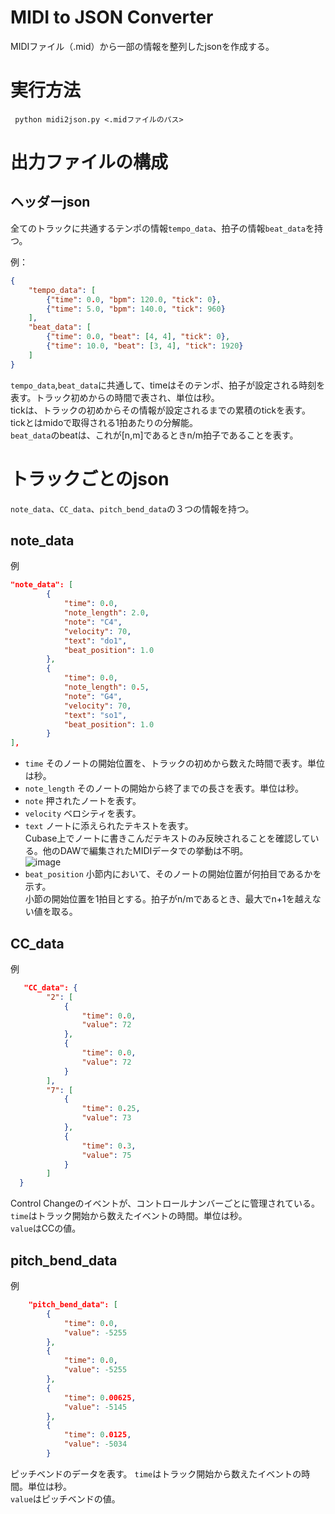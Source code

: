 # MIDI to JSON Converter
MIDIファイル（.mid）から一部の情報を整列したjsonを作成する。
# 実行方法
``` python midi2json.py <.midファイルのパス>```
# 出力ファイルの構成
## ヘッダーjson
全てのトラックに共通するテンポの情報`tempo_data`、拍子の情報`beat_data`を持つ。

例：
```json
{
    "tempo_data": [
        {"time": 0.0, "bpm": 120.0, "tick": 0},
        {"time": 5.0, "bpm": 140.0, "tick": 960}
    ],
    "beat_data": [
        {"time": 0.0, "beat": [4, 4], "tick": 0},
        {"time": 10.0, "beat": [3, 4], "tick": 1920}
    ]
}
```
`tempo_data`,`beat_data`に共通して、timeはそのテンポ、拍子が設定される時刻を表す。トラック初めからの時間で表され、単位は秒。  
tickは、トラックの初めからその情報が設定されるまでの累積のtickを表す。
tickとはmidoで取得される1拍あたりの分解能。  
`beat_data`のbeatは、これが[n,m]であるときn/m拍子であることを表す。

# トラックごとのjson
`note_data`、`CC_data`、`pitch_bend_data`の３つの情報を持つ。
## note_data
例
```json
"note_data": [
        {
            "time": 0.0,
            "note_length": 2.0,
            "note": "C4",
            "velocity": 70,
            "text": "do1",
            "beat_position": 1.0
        },
        {
            "time": 0.0,
            "note_length": 0.5,
            "note": "G4",
            "velocity": 70,
            "text": "so1",
            "beat_position": 1.0
        }
],
```
- `time`
  そのノートの開始位置を、トラックの初めから数えた時間で表す。単位は秒。
- `note_length`
  そのノートの開始から終了までの長さを表す。単位は秒。
- `note`
  押されたノートを表す。
- `velocity`
  ベロシティを表す。
- `text`
  ノートに添えられたテキストを表す。  
  Cubase上でノートに書きこんだテキストのみ反映されることを確認している。他のDAWで編集されたMIDIデータでの挙動は不明。  
  ![image](https://github.com/user-attachments/assets/9a446171-5d50-4633-8d96-2d1a4d1deea1)
- `beat_position`
  小節内において、そのノートの開始位置が何拍目であるかを示す。  
  小節の開始位置を1拍目とする。拍子がn/mであるとき、最大でn+1を越えない値を取る。
  
## CC_data
例
```json
   "CC_data": {
        "2": [
            {
                "time": 0.0,
                "value": 72
            },
            {
                "time": 0.0,
                "value": 72
            }
        ],
        "7": [
            {
                "time": 0.25,
                "value": 73
            },
            {
                "time": 0.3,
                "value": 75
            }
        ]
  }
```
Control Changeのイベントが、コントロールナンバーごとに管理されている。  
`time`はトラック開始から数えたイベントの時間。単位は秒。  
`value`はCCの値。
## pitch_bend_data
例
```json
    "pitch_bend_data": [
        {
            "time": 0.0,
            "value": -5255
        },
        {
            "time": 0.0,
            "value": -5255
        },
        {
            "time": 0.00625,
            "value": -5145
        },
        {
            "time": 0.0125,
            "value": -5034
        }
```
ピッチベンドのデータを表す。
`time`はトラック開始から数えたイベントの時間。単位は秒。  
`value`はピッチベンドの値。
